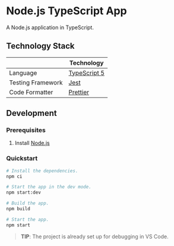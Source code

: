 # Node.js TypeScript App

A Node.js application in TypeScript.

## Technology Stack

|                   | Technology                                      |
|-------------------|-------------------------------------------------|
| Language          | [TypeScript 5](https://www.typescriptlang.org/) |
| Testing Framework | [Jest](https://jasmine.github.io/)              |
| Code Formatter    | [Prettier](https://prettier.io/)                |

## Development

### Prerequisites

1. Install [Node.js](https://nodejs.org/)

### Quickstart

```sh
# Install the dependencies.
npm ci

# Start the app in the dev mode.
npm start:dev

# Build the app.
npm build

# Start the app.
npm start
```

> **TIP**: The project is already set up for debugging in VS Code.
